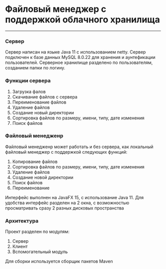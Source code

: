<h1> Файловый менеджер с поддержкой облачного хранилища</h1>
<hr>
<h3>Сервер</h3>
Сервер написан на языке Java 11 с использованием netty.
Сервер подключен к базе данных MySQL 8.0.22 для хранения и аунтефикации пользователей.
Серверное хранилище разделено по пользователям, созданием папки по логину.
<h3>Функции сервера</h3>
<ol>
<li>Загрузка фалов</li>
<li>Скачивание файлов с сервера</li>
<li>Переименование файлов</li>
<li>Удаление файлов</li>
<li>Создание новый директории</li>
<li>Сортировка файлов по размеру, имени, типу, дате изменения</li>
<li>Поиск файлов</li>
</ol>
<h3>Файловый менедженр</h3>
<p>Файловый менедженр может работать и без сервера, как локальный файловый менеджер
с поддержкой следующих функций:</p>
<ol>
<li>Копирование файлов</li>
<li>Сортировка файлов по размеру, имени, типу, дате изменения</li>
<li>Удаление файлов</li>
<li>Создание новой директории</li>
<li>Поиск файлов</li>
<li>Переименование</li>
</ol>
<p>Интерфейс выполнен на JavaFX 15, с использование Java 11.
Для удобства интерфейс разделен на 2 окна, с возможностью просматривать сразу
2 разных дисковых пространства</p>
<h3>Архитектура</h3>
<p>Проект разделен по модулям:</p>
<ol>
<li>Сервер</li>
<li>Клиент</li>
<li>Вспомогательный модуль</li>
</ol>
<p>Для сборки используется сборщик пакетов Maven</p>
